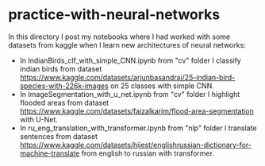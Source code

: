 # practice-with-neural-networks
In this directory I post my notebooks where I had worked with some datasets from kaggle when I learn new architectures of neural networks:
- In IndianBirds_clf_with_simple_CNN.ipynb from "cv" folder I classify indian birds from dataset https://www.kaggle.com/datasets/arjunbasandrai/25-indian-bird-species-with-226k-images on 25 classes with simple CNN.
- In ImageSegmentation_with_u_net.ipynb from "cv" folder I highlight flooded areas from dataset https://www.kaggle.com/datasets/faizalkarim/flood-area-segmentation with U-Net.
- In ru_eng_translation_with_transformer.ipynb from "nlp" folder I translate sentences from dataset https://www.kaggle.com/datasets/hijest/englishrussian-dictionary-for-machine-translate from english to russian with transformer.
